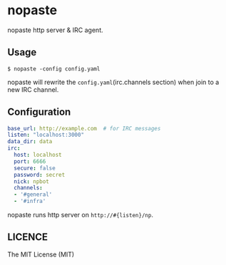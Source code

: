 nopaste
=============

nopaste http server & IRC agent.

Usage
------

```
$ nopaste -config config.yaml
```

nopaste will rewrite the `config.yaml`(irc.channels section) when join to a new IRC channel.

Configuration
------

```yaml
base_url: http://example.com  # for IRC messages
listen: "localhost:3000"
data_dir: data
irc:
  host: localhost
  port: 6666
  secure: false
  password: secret
  nick: npbot
  channels:
  - '#general'
  - '#infra'
```

nopaste runs http server on `http://#{listen}/np`.

LICENCE
-------

The MIT License (MIT)
